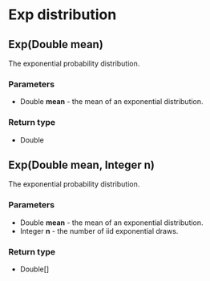 Exp distribution
================
Exp(Double **mean**)
--------------------

The exponential probability distribution.

### Parameters

- Double **mean** - the mean of an exponential distribution.

### Return type

- Double



Exp(Double **mean**, Integer **n**)
-----------------------------------

The exponential probability distribution.

### Parameters

- Double **mean** - the mean of an exponential distribution.
- Integer **n** - the number of iid exponential draws.

### Return type

- Double[]



